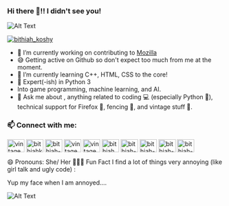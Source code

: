 ### Hi there 👋!! I didn't see you!

![Alt Text](https://data.whicdn.com/images/317065528/original.gif)

<p align="left"> <a href="https://twitter.com/vintagemind07" target="blank"><img src="https://img.shields.io/twitter/follow/vintagemind07?logo=twitter&style=for-the-badge" alt="bithiah_koshy" /></a> </p>

- 🔭 I’m currently working on contributing to [Mozilla](https://github.com/mozilla/)
- 😅 Getting active on Github so don't expect too much from me at the moment. 
- 🌱 I’m currently learning C++, HTML, CSS to the core! 
- 🧐 Expert(-ish) in Python 3
- Into game programming, machine learning, and AI.
- 💬 Ask me about , anything related to coding 💻 (especially Python  🐍), technical support for Firefox 🦊, fencing 🤺, and vintage stuff 🎺.
<h3 align="left"> 📫 Connect with me:</h3>
<p align="left">
<a href="https://twitter.com/vintagemind07" target="blank"><img align="center" src="https://cdn.jsdelivr.net/npm/simple-icons@3.0.1/icons/twitter.svg" alt="vintagemind07" height="30" width="40" /></a>
<a href="https://www.linkedin.com/in/bithiah-koshy" target="blank"><img align="center" src="https://cdn.jsdelivr.net/npm/simple-icons@3.0.1/icons/linkedin.svg" alt="bithiahkoshy" height="30" width="40" /></a>
<a href="https://stackoverflow.com/users/16327123/vintagemind" target="blank"><img align="center" src="https://cdn.jsdelivr.net/npm/simple-icons@3.0.1/icons/stackoverflow.svg" alt="bithiah-koshy" height="30" width="40" /></a>
<a href="https://codeforces.com/profile/VintageMind" target="blank"><img align="center" src="https://cdn.jsdelivr.net/npm/simple-icons@3.0.1/icons/codeforces.svg" alt="vintagemind" height="30" width="40" /></a>
<a href="https://www.hackerrank.com/vintagemind" target="blank"><img align="center" src="https://cdn.jsdelivr.net/npm/simple-icons@3.0.1/icons/hackerrank.svg" alt="vintagemind" height="30" width="40" /></a>
<a href="https://www.youtube.com/channel/UC-u8sNr9bZpf0SLW7r-FqeA" target="blank"><img align="center" src="https://cdn.jsdelivr.net/npm/simple-icons@3.0.1/icons/youtube.svg" alt="bithiah koshy" height="30" width="40" /></a>
<a href="https://www.quora.com/profile/Vintagemind" target="blank"><img align="center" src="https://cdn.jsdelivr.net/npm/simple-icons@3.0.1/icons/quora.svg" alt="bithiah-koshy" height="30" width="40" /></a>
<a href="https://medium.com/@vintagemind" target="blank"><img align="center" src="https://cdn.jsdelivr.net/npm/simple-icons@3.0.1/icons/medium.svg" alt="bithiah-koshy" height="30" width="40" /></a>    
<a href="https://www.goodreads.com/user/show/84356819-vintagemind" target="blank"><img align="center" src="https://cdn.jsdelivr.net/npm/simple-icons@3.0.1/icons/goodreads.svg" alt="bithiah-koshy" height="30" width="40" /></a>       
<a href="https://open.spotify.com/user/0ghh2eguku4lb40hgwq8m4i8y" target="blank"><img align="center" src="https://cdn.jsdelivr.net/npm/simple-icons@3.0.1/icons/spotify.svg" alt="bithiah-koshy" height="30" width="40" /></a>      

</a>
</p>
😄 Pronouns: She/ Her 👩🏻‍💻
Fun Fact I find a lot of things very annoying (like girl talk and ugly code) :

Yup my face when I am annoyed....

![Alt Text](https://c.tenor.com/2cvytFvhX2EAAAAM/jean-arthur-mr-smith.gif)

 
